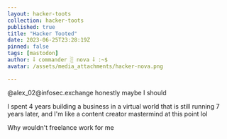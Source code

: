 ```yaml
---
layout: hacker-toots
collection: hacker-toots
published: true
title: "Hacker Tooted"
date: 2023-06-25T23:28:19Z
pinned: false
tags: [mastodon]
author: ⸸ commander ░ nova ⸸ :~$
avatar: /assets/media_attachments/hacker-nova.png

---
```


<p>@alex_02@infosec.exchange honestly maybe I should</p><p>I spent 4 years building a business in a virtual world that is still running 7 years later, and I&#39;m like a content creator mastermind at this point lol</p><p>Why wouldn&#39;t freelance work for me</p>


